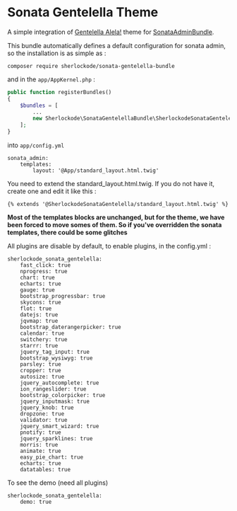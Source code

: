 # Sonata Gentelella Theme

A simple integration of [Gentelella Alela!](https://colorlib.com/polygon/gentelella/index.html) theme for [SonataAdminBundle](https://github.com/sonata-project/SonataAdminBundle).

This bundle automatically defines a default configuration for sonata admin, so the installation is as simple as :

```
composer require sherlockode/sonata-gentelella-bundle
```

and in the `app/AppKernel.php` :

```php
public function registerBundles()
{
    $bundles = [
        ...
        new Sherlockode\SonataGentelellaBundle\SherlockodeSonataGentelellaBundle(),
    ];
}

```

into `app/config.yml`
```
sonata_admin:
    templates:
        layout: '@App/standard_layout.html.twig'
```
You need to extend the standard_layout.html.twig. If you do not have it, create one and edit it like this : 
```
{% extends '@SherlockodeSonataGentelella/standard_layout.html.twig' %}
```

**Most of the templates blocks are unchanged, but for the theme, we have been forced to move somes of them. So if you've overridden the sonata templates, there could be some glitches**


All plugins are disable by default, to enable plugins, in the config.yml : 
 ```
 sherlockode_sonata_gentelella:
     fast_click: true
     nprogress: true
     chart: true
     echarts: true
     gauge: true
     bootstrap_progressbar: true
     skycons: true
     flot: true
     datejs: true
     jqvmap: true
     bootstrap_daterangerpicker: true
     calendar: true
     switchery: true
     starrr: true
     jquery_tag_input: true
     bootstrap_wysiwyg: true
     parsley: true
     cropper: true
     autosize: true
     jquery_autocomplete: true
     ion_rangeslider: true
     bootstrap_colorpicker: true
     jquery_inputmask: true
     jquery_knob: true
     dropzone: true
     validator: true
     jquery_smart_wizard: true
     pnotify: true
     jquery_sparklines: true
     morris: true
     animate: true
     easy_pie_chart: true
     echarts: true
     datatables: true
 ```
 
  To see the demo (need all plugins) 
  ```
  sherlockode_sonata_gentelella:
      demo: true
  ```
